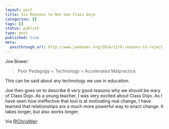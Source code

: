 ```yaml
---
layout: post
title: Six Reasons to Not Use Class Dojo
categories: []
tags: []
status: publish
type: post
published: true
meta:
  passthrough_url: http://www.joebower.org/2014/11/6-reasons-to-reject-classdojo.html?m=1
---
```


Joe Bower:


>Poor Pedagogy + Technology = Accelerated Malpractice



This can be said about any technology we use in education.


Joe then goes on to describe 6 very good reasons why we should be wary of Class Dojo. As a young teacher, I was very excited about Class Dojo. As I have seen how ineffective that tool is at motivating real change,  I have learned that relationships are a much more powerful way to enact change. It takes longer, but also works longer.


Via 
[@ChrisWejr](http://twitter.com/chriswejr)
